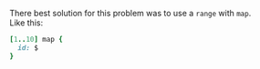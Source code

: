 There best solution for this problem was to use a `range` with `map`. <br/>
Like this:

```ruby
[1..10] map {
  id: $
}
```
